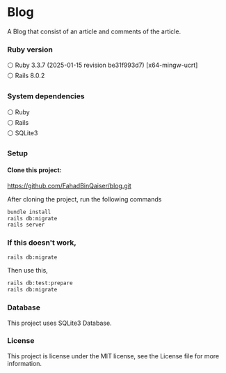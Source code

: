 # Blog

A Blog that consist of an article and comments of the article.

### Ruby version

⚪ Ruby 3.3.7 (2025-01-15 revision be31f993d7) [x64-mingw-ucrt]<br>
⚪ Rails 8.0.2

### System dependencies

⚪ Ruby <br>
⚪ Rails <br>
⚪ SQLite3

### Setup

#### Clone this project:

https://github.com/FahadBinQaiser/blog.git

After cloning the project, run the following commands

```bash
bundle install
rails db:migrate
rails server
```

### If this doesn't work,

```bash
rails db:migrate 
```

Then use this,

```bash
rails db:test:prepare
rails db:migrate
```

### Database

This project uses SQLite3 Database.

### License

This project is license under the MIT license, see the License file for more information.